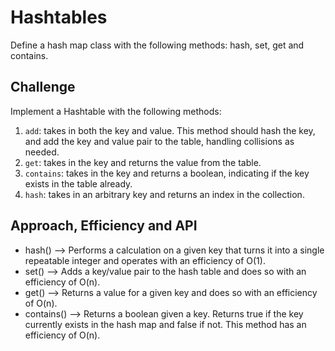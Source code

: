 # Hashtables
Define a hash map class with the following methods: hash, set, get and contains.

## Challenge

Implement a Hashtable with the following methods:

1. `add`: takes in both the key and value. This method should hash the key, and add the key and value pair to the table, handling collisions as needed.
2. `get`: takes in the key and returns the value from the table.
3. `contains`: takes in the key and returns a boolean, indicating if the key exists in the table already.
4. `hash`: takes in an arbitrary key and returns an index in the collection.

## Approach, Efficiency and API

- hash() --> Performs a calculation on a given key that turns it into a single repeatable integer and operates with an efficiency of O(1).
- set() --> Adds a key/value pair to the hash table and does so with an efficiency of O(n).
- get() --> Returns a value for a given key and does so with an efficiency of O(n).
- contains() --> Returns a boolean given a key. Returns true if the key currently exists in the hash map and false if not. This method has an efficiency of O(n).

